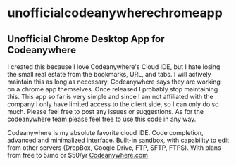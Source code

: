 unofficialcodeanywherechromeapp
===============================

## Unofficial Chrome Desktop App for Codeanywhere 

I created this because I love Codeanywhere's Cloud IDE, but I hate losing the small real estate from the bookmarks, URL, and tabs.
I will actively maintain this as long as necessary.  Codeanywhere says they are working on a chrome app themselves.  Once released I probably stop maintaining this.
This app so far is very simple and since I am not affiliated with the company I only have limited access to the client side, so I can only do so much.
Please feel free to post any issues or suggestions.  As for the codeanywhere team please feel free to use this code in any way.

Codeanywhere is my absolute favorite cloud IDE.  Code completion, advanced and minimalized interface.  Built-in sandbox, with capability to edit from other servers (DropBox, Google Drive, FTP, SFTP, FTPS).  With plans from free to 5/mo or $50/yr [Codeanywhere.com]( https://codeanywhere.com/)

